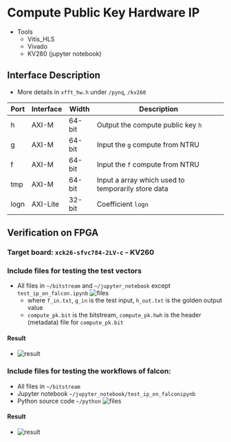 # Compute Public Key Hardware IP

- Tools
  - Vitis_HLS
  - Vivado
  - KV260 (jupyter notebook)

## Interface Description

- More details in `xfft_hw.h` under `/pynq`, `/kv260`

| Port | Interface | Width | Description |
| ---- | --------- | ----- | ----------- |
| h    | AXI-M     | 64-bit| Output the compute public key `h` |
| g    | AXI-M     | 64-bit| Input the `g` compute from NTRU |
| f    | AXI-M     | 64-bit| Input the `f` compute from NTRU |
| tmp  | AXI-M     | 64-bit| Input a array which used to temporarily store data |
| logn | AXI-Lite  | 32-bit| Coefficient `logn` |


##  Verification on FPGA

### Target board: `xck26-sfvc784-2LV-c` - KV260

### Include files for testing the test vectors
- All files in `~/bitstream` and `~/jupyter_notebook` except `test_ip_on_falcon.ipynb`
  ![files](https://github.com/vic9112/PQC_Falcon/assets/137171415/8489db9b-a444-4290-94b6-3b12d924e0dc)
  - where `f_in.txt`, `g_in` is the test input, `h_out.txt` is the golden output value
  - `compute_pk.bit` is the bitstream, `compute_pk.hwh` is the header (metadata) file for `compute_pk.bit`
  
#### Result
- ![result](https://github.com/vic9112/PQC_Falcon/assets/137171415/5e92c48d-3d93-412a-b31e-73a3edd74e8b)

### Include files for testing the workflows of falcon:
- All files in `~/bitstream`
- Jupyter notebook `~/jupyter_notebook/test_ip_on_falconipynb`
- Python source code `~/python`
  ![files](https://github.com/vic9112/PQC_Falcon/assets/137171415/1b7be2b5-ae7c-4233-a2bc-f5306c0db19d)
  
#### Result
- ![result](https://github.com/vic9112/PQC_Falcon/assets/137171415/93a67df1-860e-4d3e-bb26-cfc08b2da983)


